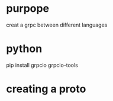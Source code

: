 # purpope

creat a grpc between different languages

# python

pip install grpcio grpcio-tools

# creating a proto


